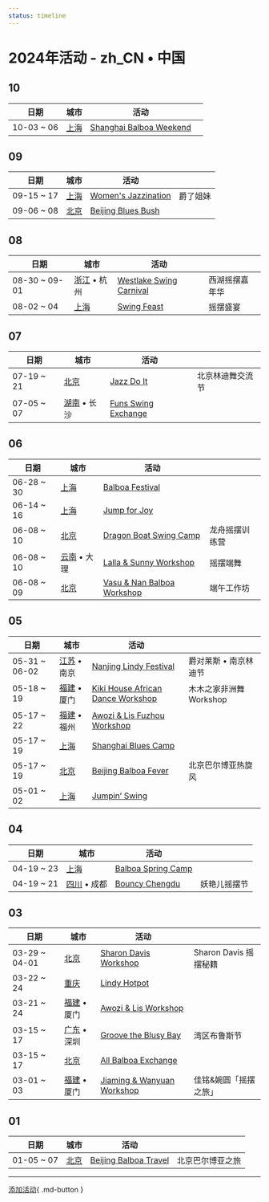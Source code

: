 ```yaml
---
status: timeline
---
```


# 2024年活动 - zh_CN • 中国

## 10

| 日期 | 城市 | 活动 | |
| --- | --- | --- | --- |
| 10-03 ~ 06 | [上海](Shanghai.md) | [Shanghai Balboa Weekend](shanghai-balboa-weekend.md) |  |

## 09

| 日期 | 城市 | 活动 | |
| --- | --- | --- | --- |
| 09-15 ~ 17 | [上海](Shanghai.md) | [Women's Jazzination](womens-jazzination.md) | 爵了姐妹 |
| 09-06 ~ 08 | [北京](Beijing.md) | [Beijing Blues Bush](beijing-blues-bush.md) |  |

## 08

| 日期 | 城市 | 活动 | |
| --- | --- | --- | --- |
| 08-30 ~ 09-01 | [浙江](Zhejiang.md) • 杭州 | [Westlake Swing Carnival](westlake-swing-carnival.md) | 西湖摇摆嘉年华 |
| 08-02 ~ 04 | [上海](Shanghai.md) | [Swing Feast](swing-feast.md) | 摇摆盛宴 |

## 07

| 日期 | 城市 | 活动 | |
| --- | --- | --- | --- |
| 07-19 ~ 21 | [北京](Beijing.md) | [Jazz Do It](jazz-do-it.md) | 北京林迪舞交流节 |
| 07-05 ~ 07 | [湖南](Hunan.md) • 长沙 | [Funs Swing Exchange](funs-swing-exchange.md) |  |

## 06

| 日期 | 城市 | 活动 | |
| --- | --- | --- | --- |
| 06-28 ~ 30 | [上海](Shanghai.md) | [Balboa Festival](balboa-festival.md) |  |
| 06-14 ~ 16 | [上海](Shanghai.md) | [Jump for Joy](jump-for-joy.md) |  |
| 06-08 ~ 10 | [北京](Beijing.md) | [Dragon Boat Swing Camp](dragon-boat-swing-camp.md) | 龙舟摇摆训练营 |
| 06-08 ~ 10 | [云南](Yunnan.md) • 大理 | [Lalla & Sunny Workshop](dali-lalla-n-sunny-workshop.md) | 摇摆端舞 |
| 06-08 ~ 09 | [北京](Beijing.md) | [Vasu & Nan Balboa Workshop](vasu-n-nan-balboa-workshop.md) | 端午工作坊 |

## 05

| 日期 | 城市 | 活动 | |
| --- | --- | --- | --- |
| 05-31 ~ 06-02 | [江苏](Jiangsu.md) • 南京 | [Nanjing Lindy Festival](nanjing-lindy-festival.md) | 爵对莱斯 • 南京林迪节 |
| 05-18 ~ 19 | [福建](Fujian.md) • 厦门 | [Kiki House African Dance Workshop](xiamen-kiki-house-african-dance-workshop.md) | 木木之家非洲舞 Workshop |
| 05-17 ~ 22 | [福建](Fujian.md) • 福州 | [Awozi & Lis Fuzhou Workshop](awozi-n-lis-fuzhou-workshop.md) |  |
| 05-17 ~ 19 | [上海](Shanghai.md) | [Shanghai Blues Camp](shanghai-blues-camp.md) |  |
| 05-17 ~ 19 | [北京](Beijing.md) | [Beijing Balboa Fever](beijing-balboa-fever.md) | 北京巴尔博亚热旋风 |
| 05-01 ~ 02 | [上海](Shanghai.md) | [Jumpin’ Swing](jumping-swing.md) |  |

## 04

| 日期 | 城市 | 活动 | |
| --- | --- | --- | --- |
| 04-19 ~ 23 | [上海](Shanghai.md) | [Balboa Spring Camp](balboa-spring-camp.md) |  |
| 04-19 ~ 21 | [四川](Sichuan.md) • 成都 | [Bouncy Chengdu](bouncy-chengdu.md) | 妖艳儿摇摆节 |

## 03

| 日期 | 城市 | 活动 | |
| --- | --- | --- | --- |
| 03-29 ~ 04-01 | [北京](Beijing.md) | [Sharon Davis Workshop](beijing-sharon-davis-workshop.md) | Sharon Davis 摇摆秘籍 |
| 03-22 ~ 24 | [重庆](Chongqing.md) | [Lindy Hotpot](lindy-hotpot.md) |  |
| 03-21 ~ 24 | [福建](Fujian.md) • 厦门 | [Awozi & Lis Workshop](xiamen-awozi-n-lis-workshop.md) |  |
| 03-15 ~ 17 | [广东](Guangdong.md) • 深圳 | [Groove the Blusy Bay](groove-the-blusy-bay.md) | 湾区布鲁斯节 |
| 03-15 ~ 17 | [北京](Beijing.md) | [All Balboa Exchange](all-balboa-exchange.md) |  |
| 03-01 ~ 03 | [福建](Fujian.md) • 厦门 | [Jiaming & Wanyuan Workshop](xiamen-jiaming-n-wanyuan-workshop.md) | 佳铭&婉圆「摇摆之旅」 |

## 01

| 日期 | 城市 | 活动 | |
| --- | --- | --- | --- |
| 01-05 ~ 07 | [北京](Beijing.md) | [Beijing Balboa Travel](beijing-balboa-travel.md) | 北京巴尔博亚之旅 |

---

[添加活动](https://github.com/swingdance/events/issues/new?assignees=&labels=add+event&projects=&template=02-add_entity.yml&title=Add%20Event%3A%20zh_CN%20%E2%80%A2%20%3CName%3E&region=zh_CN&province=&city=&org_id=){ .md-button }
